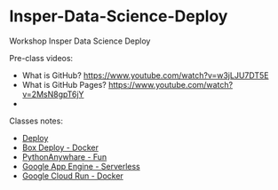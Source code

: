 # Insper-Data-Science-Deploy
Workshop Insper Data Science Deploy

Pre-class videos:

- What is GitHub? https://www.youtube.com/watch?v=w3jLJU7DT5E
- What is GitHub Pages? https://www.youtube.com/watch?v=2MsN8gpT6jY
- 

Classes notes:

- [Deploy](deploy-001.ipynb)
- [Box Deploy - Docker](box-deploy-002.ipynb)
- [PythonAnywhare - Fun](pythonanywhare-003.ipynb)
- [Google App Engine - Serverless](GoogleAppEngine-0004.ipynb)
- [Google Cloud Run - Docker](GoogleCloudRun-005.ipynb)
